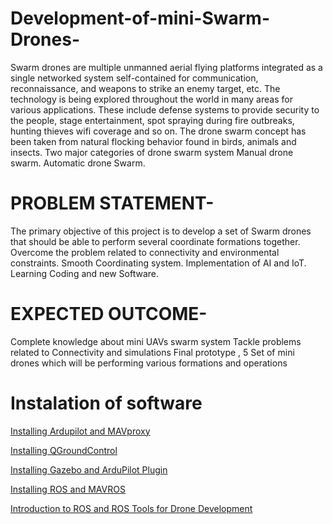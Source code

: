 # Development-of-mini-Swarm-Drones-
Swarm drones are multiple unmanned aerial flying platforms integrated as a single networked system self-contained for communication, reconnaissance, and weapons to strike an enemy target, etc.
The technology is being explored throughout the world in many areas for various applications. These include defense systems to provide security to the people, stage entertainment, spot spraying during fire outbreaks, hunting thieves wifi coverage and so on.
The drone swarm concept has been taken from natural flocking behavior found in birds, animals and insects. 
Two major categories of drone swarm system
 Manual drone swarm. 
Automatic drone Swarm.


# PROBLEM STATEMENT-
The primary objective of this project is to develop a set of Swarm drones that should be able to perform several coordinate formations together.
      Overcome the problem related to connectivity and environmental constraints. 
Smooth Coordinating system.
Implementation of AI and IoT.
Learning Coding and new Software.


# EXPECTED OUTCOME-
Complete knowledge about mini UAVs swarm system
Tackle problems related to Connectivity and simulations 
Final prototype , 5 Set of mini drones which will be performing various formations and operations



# Instalation of software

[Installing Ardupilot and MAVproxy](https://github.com/abrar-shariff/Development-of-mini-Swarm-Drones-/blob/main/docs/Installing_Ardupilot_20_04.md) 

[Installing QGroundControl](https://github.com/abrar-shariff/Development-of-mini-Swarm-Drones-/blob/main/docs/installing_qgc.md)

[Installing Gazebo and ArduPilot Plugin](https://github.com/abrar-shariff/Development-of-mini-Swarm-Drones-/blob/main/docs/installing_gazebo_arduplugin.md)

[Installing ROS and MAVROS](https://github.com/abrar-shariff/Development-of-mini-Swarm-Drones-/blob/main/docs/installing_ros_20_04.md)

[Introduction to ROS and ROS Tools for Drone Development](https://github.com/abrar-shariff/Development-of-mini-Swarm-Drones-/blob/main/docs/ros_intro.md)





